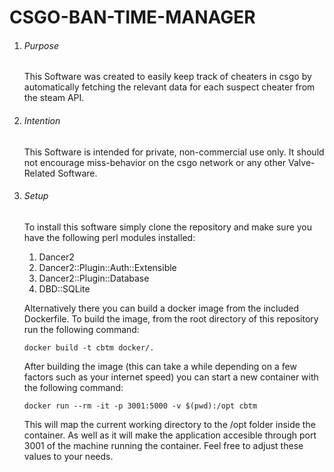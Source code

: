 # CSGO-BAN-TIME-MANAGER

1. ###### Purpose

   This Software was created to easily keep track of cheaters in csgo by automatically fetching the relevant data for each suspect cheater from the steam API.

2. ###### Intention

   This Software is intended for private, non-commercial use only. It should not encourage miss-behavior on the csgo network or any other Valve-Related Software.

3. ###### Setup

   To install this software simply clone the repository and make sure you have the following perl modules installed:
    1. Dancer2
    2. Dancer2::Plugin::Auth::Extensible
    3. Dancer2::Plugin::Database
    4. DBD::SQLite

   Alternatively there you can build a docker image from the included Dockerfile. To build the image, from the root directory of this repository run the following command:

   ``` docker build -t cbtm docker/. ```

   After building the image (this can take a while depending on a few factors such as your internet speed) you can start a new container with the following command:

   ``` docker run --rm -it -p 3001:5000 -v $(pwd):/opt cbtm ```

   This will map the current working directory to the /opt folder inside the container. As well as it will make the application accesible through port 3001 of the machine running the container. Feel free to adjust these values to your needs.
